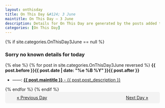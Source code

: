 ```yaml
---
layout: onthisday
title: On This Day &#124; 3 June
maintitle: On This Day — 3 June
description: Details for On This Day are generated by the posts added to the website so the content is subject to changes/updates over time.
categories: [On This Day]
---
```


{% if site.categories.OnThisDay3June == null %}
<h3>Sorry no known details for today</h3>
{% else %}
{% for post in site.categories.OnThisDay3June reversed %}
<strong>{{ post.before }}{{ post.date | date: "%e %B %Y" }}{{ post.after }}</strong>
<ul>
<li> ——: <a class="{{ post.class }}" href="{{ post.url }}"><strong>{{ post.maintitle }}</strong> - {{ post.post_description }}</a></li>
</ul>
{% endfor %}
{% endif %}

<div style="background-color: #f3f3f3; padding: 10px; border-radius: 5px; text-align: center; display: flex; justify-content: space-evenly;">
<a href="/onthisday/06/06-02">« Previous Day</a>
<span style="visibility:hidden;">[ Visit Leap Year February 29 ]</span>
<a href="/onthisday/06/06-04">Next Day »</a>
</div>
